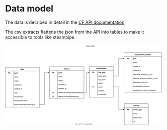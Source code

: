 # Data model

The data is decribed in detail in the [CF API documentation](http://v3-apidocs.cloudfoundry.org/version/3.122.0/index.html)

The csv extracts flattens the json from the API into tables to make it accessible to tools like steampipe.  

![data model](datamodel.svg)

